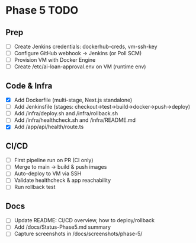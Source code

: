 # Phase 5 TODO

## Prep
- [ ] Create Jenkins credentials: dockerhub-creds, vm-ssh-key
- [ ] Configure GitHub webhook → Jenkins (or Poll SCM)
- [ ] Provision VM with Docker Engine
- [ ] Create /etc/ai-loan-approval.env on VM (runtime env)

## Code & Infra
- [x] Add Dockerfile (multi-stage, Next.js standalone)
- [ ] Add Jenkinsfile (stages: checkout→test→build→docker→push→deploy)
- [ ] Add /infra/deploy.sh and /infra/rollback.sh
- [ ] Add /infra/healthcheck.sh and /infra/README.md
- [x] Add /app/api/health/route.ts

## CI/CD
- [ ] First pipeline run on PR (CI only)
- [ ] Merge to main → build & push images
- [ ] Auto-deploy to VM via SSH
- [ ] Validate healthcheck & app reachability
- [ ] Run rollback test

## Docs
- [ ] Update README: CI/CD overview, how to deploy/rollback
- [ ] Add /docs/Status-Phase5.md summary
- [ ] Capture screenshots in /docs/screenshots/phase-5/
